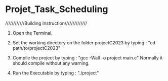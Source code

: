 # Projet_Task_Scheduling

////////////Building Instruction//////////////

1. Open the Terminal.

2. Set the working directory on the folder projectC2023 by typing :
"cd path/to/projectC2023"

3. Compile the project by typing :
"gcc -Wall -o project main.c"
Normally it should compile without any warning.

4. Run the Executable by typing :
"./project"

